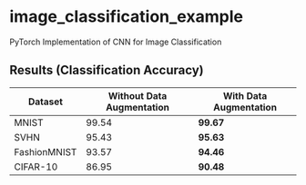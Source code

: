 # image_classification_example
PyTorch Implementation of CNN for Image Classification


## Results (Classification Accuracy)
| Dataset | Without Data Augmentation | With Data Augmentation |
|--------|--------|--------|
| MNIST | 99.54 | **99.67** |
| SVHN | 95.43 | **95.63** |
| FashionMNIST | 93.57 | **94.46** |
| CIFAR-10 | 86.95 | **90.48** |
